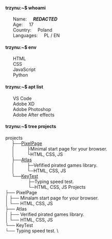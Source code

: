 #### trzynu:~$ whoami
&nbsp;&nbsp;&nbsp;&nbsp;&nbsp;&nbsp;Name:&nbsp;&nbsp;&nbsp;&nbsp;&nbsp;***REDACTED*** \
&nbsp;&nbsp;&nbsp;&nbsp;&nbsp;&nbsp;Age:&nbsp;&nbsp;&nbsp;&nbsp;&nbsp;17 \
&nbsp;&nbsp;&nbsp;&nbsp;&nbsp;&nbsp;Country:&nbsp;&nbsp;&nbsp;&nbsp;&nbsp;Poland \
&nbsp;&nbsp;&nbsp;&nbsp;&nbsp;&nbsp;Languages:&nbsp;&nbsp;&nbsp;&nbsp;&nbsp;PL / EN 
#### trzynu:~$ env
&nbsp;&nbsp;&nbsp;&nbsp;&nbsp;&nbsp;HTML \
&nbsp;&nbsp;&nbsp;&nbsp;&nbsp;&nbsp;CSS \
&nbsp;&nbsp;&nbsp;&nbsp;&nbsp;&nbsp;JavaScript \
&nbsp;&nbsp;&nbsp;&nbsp;&nbsp;&nbsp;Python 
#### trzynu:~$ apt list
&nbsp;&nbsp;&nbsp;&nbsp;&nbsp;&nbsp;VS Code \
&nbsp;&nbsp;&nbsp;&nbsp;&nbsp;&nbsp;Adobe XD \
&nbsp;&nbsp;&nbsp;&nbsp;&nbsp;&nbsp;Adobe Photoshop \
&nbsp;&nbsp;&nbsp;&nbsp;&nbsp;&nbsp;Adobe After effects 
#### trzynu:~$ tree projects
projects \
&nbsp;&nbsp;&nbsp;&nbsp;&nbsp;├──[PixelPage](https://github.com/Trzynastek/PixelPage) \
&nbsp;&nbsp;&nbsp;&nbsp;&nbsp;│&nbsp;&nbsp;&nbsp;&nbsp;&nbsp;&nbsp;&nbsp;&nbsp;&nbsp;&nbsp;├Minimal start page for your browser. \
&nbsp;&nbsp;&nbsp;&nbsp;&nbsp;│&nbsp;&nbsp;&nbsp;&nbsp;&nbsp;&nbsp;&nbsp;&nbsp;&nbsp;&nbsp;└HTML, CSS, JS \
&nbsp;&nbsp;&nbsp;&nbsp;&nbsp;├──[Atlas](https://atlas-azure.vercel.app) \
&nbsp;&nbsp;&nbsp;&nbsp;&nbsp;│&nbsp;&nbsp;&nbsp;&nbsp;&nbsp;&nbsp;&nbsp;&nbsp;&nbsp;&nbsp;├─Vefified pirated games library.\
&nbsp;&nbsp;&nbsp;&nbsp;&nbsp;│&nbsp;&nbsp;&nbsp;&nbsp;&nbsp;&nbsp;&nbsp;&nbsp;&nbsp;&nbsp;└─HTML, CSS, JS \
&nbsp;&nbsp;&nbsp;&nbsp;&nbsp;└──[KeyTest](https://key-test.vercel.app) \
&nbsp;&nbsp;&nbsp;&nbsp;&nbsp;&nbsp;&nbsp;&nbsp;&nbsp;&nbsp;&nbsp;&nbsp;&nbsp;&nbsp;&nbsp;&nbsp;&nbsp;&nbsp;├─Typing speed test. \
&nbsp;&nbsp;&nbsp;&nbsp;&nbsp;&nbsp;&nbsp;&nbsp;&nbsp;&nbsp;&nbsp;&nbsp;&nbsp;&nbsp;&nbsp;&nbsp;&nbsp;&nbsp;└─HTML, CSS, JS 
Projects \
├── PixelPage \
│   ├── Minalam start page for your browser. \
│   └── HTML, CSS, JS \
├── Atlas \
│   ├── Verified pirated games library. \
│   └── HTML, CSS, JS \
└── KeyTest \
    └── Typing speed test. \
